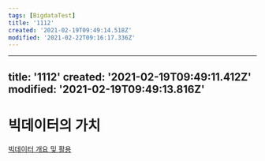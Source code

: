 ```yaml
---
tags: [BigdataTest]
title: '1112'
created: '2021-02-19T09:49:14.518Z'
modified: '2021-02-22T09:16:17.336Z'
---
```


---
title: '1112'
created: '2021-02-19T09:49:11.412Z'
modified: '2021-02-19T09:49:13.816Z'
---

# 빅데이터의 가치

[빅데이터 개요 및 활용](./1110.md)
